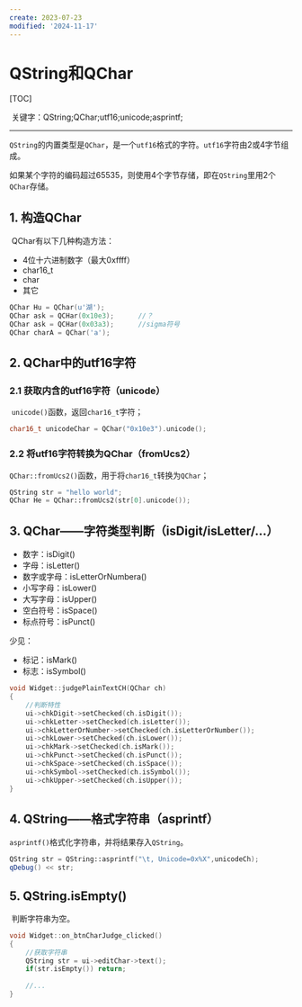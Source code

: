 ```yaml
---
create: 2023-07-23
modified: '2024-11-17'
---
```


# QString和QChar

[TOC]

​	关键字：QString;QChar;utf16;unicode;asprintf;

---

​	`QString`的内置类型是`QChar`，是一个`utf16`格式的字符。`utf16`字符由2或4字节组成。

​	如果某个字符的编码超过65535，则使用4个字节存储，即在`QString`里用2个`QChar`存储。

## 1. 构造QChar

​	QChar有以下几种构造方法：

* 4位十六进制数字（最大0xffff）
* char16_t
* char
* 其它

```C++
QChar Hu = QChar(u'湖');
QChar ask = QCHar(0x10e3);		//？
QChar ask = QCHar(0x03a3);		//sigma符号
QChar charA = QChar('a');
```

## 2. QChar中的utf16字符

### 2.1 获取内含的utf16字符（unicode）

​	`unicode()`函数，返回`char16_t`字符；

```C++
char16_t unicodeChar = QChar("0x10e3").unicode();
```

### 2.2 将utf16字符转换为QChar（fromUcs2）

​	`QChar::fromUcs2()`函数，用于将`char16_t`转换为`QChar`；

```C++
QString str = "hello world";
QChar He = QChar::fromUcs2(str[0].unicode());
```

## 3. QChar——字符类型判断（isDigit/isLetter/...）

* 数字：isDigit()
* 字母：isLetter()
* 数字或字母：isLetterOrNumbera()
* 小写字母：isLower()
* 大写字母：isUpper()
* 空白符号：isSpace()
* 标点符号：isPunct()

少见：

* 标记：isMark()
* 标志：isSymbol()

```C++
void Widget::judgePlainTextCH(QChar ch)
{
    //判断特性
    ui->chkDigit->setChecked(ch.isDigit());
    ui->chkLetter->setChecked(ch.isLetter());
    ui->chkLetterOrNumber->setChecked(ch.isLetterOrNumber());
    ui->chkLower->setChecked(ch.isLower());
    ui->chkMark->setChecked(ch.isMark());
    ui->chkPunct->setChecked(ch.isPunct());
    ui->chkSpace->setChecked(ch.isSpace());
    ui->chkSymbol->setChecked(ch.isSymbol());
    ui->chkUpper->setChecked(ch.isUpper());
}
```

## 4. QString——格式字符串（asprintf）

​	`asprintf()`格式化字符串，并将结果存入`QString`。

```C++
QString str = QString::asprintf("\t, Unicode=0x%X",unicodeCh);
qDebug() << str;
```

## 5. QString.isEmpty()

​	判断字符串为空。

```C++
void Widget::on_btnCharJudge_clicked()
{
    //获取字符串
    QString str = ui->editChar->text();
    if(str.isEmpty()) return;
    
    //...
}
```
